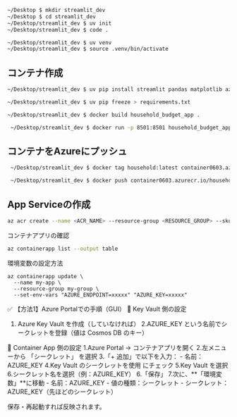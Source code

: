 

```bash
~/Desktop $ mkdir streamlit_dev
~/Desktop $ cd streamlit_dev
~/Desktop/streamlit_dev $ uv init
~/Desktop/streamlit_dev $ code .
```

```bash
~/Desktop/streamlit_dev $ uv venv
~/Desktop/streamlit_dev $ source .venv/bin/activate
```

## コンテナ作成

```bash
~/Desktop/streamlit_dev $ uv pip install streamlit pandas matplotlib azure-cosmos azure-identity
```

```bash
~/Desktop/streamlit_dev $ uv pip freeze > requirements.txt
```

```bash
~/Desktop/streamlit_dev $ docker build household_budget_app .
```

```bash
 ~/Desktop/streamlit_dev $ docker run -p 8501:8501 household_budget_app
```

## コンテナをAzureにプッシュ
```bash
 ~/Desktop/streamlit_dev $ docker tag household:latest container0603.azurecr.io/household:latest
```

```bash
 ~/Desktop/streamlit_dev $ docker push container0603.azurecr.io/household:latest
```

## App Serviceの作成

```bash
az acr create --name <ACR_NAME> --resource-group <RESOURCE_GROUP> --sku Basic
```

コンテナアプリの確認
```bash
az containerapp list --output table
```
環境変数の設定方法
```
az containerapp update \
  --name my-app \
  --resource-group my-group \
  --set-env-vars "AZURE_ENDPOINT=xxxxx" "AZURE_KEY=xxxxx"
```

✅ 【方法1】Azure Portalでの手順（GUI）
🔐 Key Vault 側の設定
1. Azure Key Vault を作成（していなければ）
2.AZURE_KEY という名前でシークレットを登録（値は Cosmos DB のキー）

🧾 Container App 側の設定
1.Azure Portal → コンテナアプリを開く
2.左メニューから 「シークレット」 を選択
3.「+ 追加」で以下を入力：
    - 名前：AZURE_KEY
4.Key Vault のシークレットを使用 にチェック
5.Key Vault を選択
6.シークレット名を選択（例：AZURE_KEY）
6.「保存」
7.次に、**「環境変数」**に移動
    - 名前：AZURE_KEY
    - 値の種類：シークレット
    - シークレット：AZURE_KEY（先ほどのシークレット）

保存・再起動すれば反映されます。
